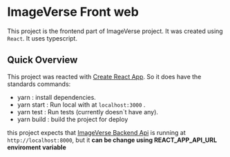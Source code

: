 # ImageVerse Front web
This project is the frontend part of ImageVerse project. It was created using ``React``. It uses typescript.

## Quick Overview
This project was reacted with [Create React App](https://github.com/facebook/create-react-app). So it does have the standards commands:
 - yarn : install dependencies.
 - yarn start : Run local with at ``localhost:3000`` .
 - yarn test : Run tests (currently doesn`t have any).
 - yarn build : build the project for deploy

this project expects that [ImageVerse Backend Api]() is running at ``http://localhost:8000``, but it **can be change using REACT_APP_API_URL enviroment variable** 

